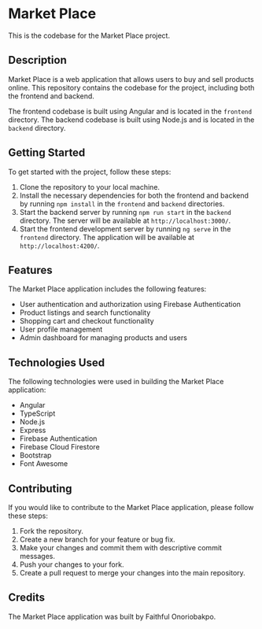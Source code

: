 # Market Place

This is the codebase for the Market Place project.

## Description

Market Place is a web application that allows users to buy and sell products online. This repository contains the codebase for the project, including both the frontend and backend.

The frontend codebase is built using Angular and is located in the `frontend` directory. The backend codebase is built using Node.js and is located in the `backend` directory.

## Getting Started

To get started with the project, follow these steps:

1. Clone the repository to your local machine.
2. Install the necessary dependencies for both the frontend and backend by running `npm install` in the `frontend` and `backend` directories.
3. Start the backend server by running `npm run start` in the `backend` directory. The server will be available at `http://localhost:3000/`.
4. Start the frontend development server by running `ng serve` in the `frontend` directory. The application will be available at `http://localhost:4200/`.

## Features

The Market Place application includes the following features:

- User authentication and authorization using Firebase Authentication
- Product listings and search functionality
- Shopping cart and checkout functionality
- User profile management
- Admin dashboard for managing products and users

## Technologies Used

The following technologies were used in building the Market Place application:

- Angular
- TypeScript
- Node.js
- Express
- Firebase Authentication
- Firebase Cloud Firestore
- Bootstrap
- Font Awesome

## Contributing

If you would like to contribute to the Market Place application, please follow these steps:

1. Fork the repository.
2. Create a new branch for your feature or bug fix.
3. Make your changes and commit them with descriptive commit messages.
4. Push your changes to your fork.
5. Create a pull request to merge your changes into the main repository.

## Credits

The Market Place application was built by Faithful Onoriobakpo.
